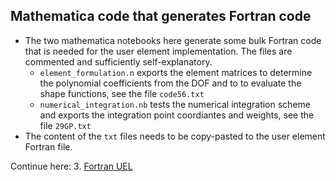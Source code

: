 ## Mathematica code that generates Fortran code

- The two mathematica notebooks here generate some bulk Fortran code that is needed for the user element implementation. The files are commented and sufficiently self-explanatory.
  * `element_formulation.n` exports the element matrices to determine the polynomial coefficients from the DOF and to to evaluate the shape functions, see the file `code56.txt`
  * `numerical_integration.nb` tests the numerical integration scheme and exports the integration point coordiantes and weights, see the file `29GP.txt`
- The content of the `txt` files needs to be copy-pasted to the user element Fortran file.

Continue here: 3. [Fortran UEL](../3_Fortran_UEL)
